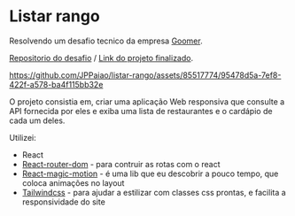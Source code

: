 # Listar rango

Resolvendo um desafio tecnico da empresa [Goomer](https://goomer.com.br/).

[Repositorio do desafio](https://github.com/goomerdev/job-dev-frontend-interview) / [Link do projeto finalizado](https://aesthetic-hummingbird-8db2ec.netlify.app/).

https://github.com/JPPaiao/listar-rango/assets/85517774/95478d5a-7ef8-422f-a578-ba4f115bb32e

O projeto consistia em, criar uma aplicação Web responsiva que consulte a API fornecida por eles e exiba uma lista de restaurantes e o cardápio de cada um deles.

Utilizei:
 - React
 - [React-router-dom](https://reactrouter.com/en/main) - para contruir as rotas com o react
 - [React-magic-motion](https://www.react-magic-motion.com/) - é uma lib que eu descobrir a pouco tempo, que coloca animações no layout 
 - [Tailwindcss](https://tailwindcss.com/) - para ajudar a estilizar com classes css prontas, e facilita a responsividade do site
